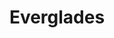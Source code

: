 ---
unit_code: "EVER"
unit_name: "Everglades NP"
unit_type: "National Park"
nps_region: "Southeast"
scalerank: 8
note: "null"
name: "Everglades"
featureclass: "National Park Service"
geojson: >-
  {"type":"Feature","properties":{},"geometry":{"type":"Polygon","coordinates":[[[-80.86747233072917,25.03458658854167],[-80.86393229166667,25.03190104166667],[-80.86519368489584,25.03104654947917],[-80.86747233072917,25.03458658854167]]]}}
number: 86
title: "Everglades"
---